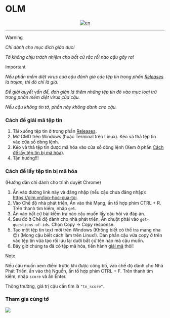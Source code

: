 # OLM
<div align="center">

[![en](https://img.shields.io/badge/Language-English-red.svg)](https://github.com/sosadsonar/OLM/blob/main/README.md)

</div>

___
> [!Warning]
> *Chỉ dành cho mục đích giáo dục!*
>
> *Tớ không chịu trách nhiệm cho bất cứ rắc rối nào cậu gây ra!*

> [!IMPORTANT]
> *Nếu phần mềm diệt virus của cậu đánh giá các tệp tin trong phần [Releases](https://github.com/sosadsonar/OLM/releases) là trojan, thì đó chỉ là giả.*
>
> *Để giải quyết vấn đề, đơn giản là thêm những tệp tin đó vào mục loại trừ trong phần mềm diệt virus của cậu.*
>
> *Nếu cậu không tin tớ, phần này không dành cho cậu.*

### Cách để giải mã tệp tin
1. Tải xuống tệp tin ở trong phần [Releases](https://github.com/sosadsonar/OLM/releases).
1. Mở CMD trên Windows (hoặc Terminal trên Linux). Kéo và thả tệp tin vào cửa sổ dòng lệnh.
1. Kéo và thả tệp tin được mã hóa vào cửa sổ dòng lệnh (Xem ở phần [Cách để lấy tệp tin bị mã hóa](https://github.com/sosadsonar/OLM/blob/main/README-vi.md#c%C3%A1ch-%C4%91%E1%BB%83-l%E1%BA%A5y-t%E1%BB%87p-tin-b%E1%BB%8B-m%C3%A3-h%C3%B3a)).
1. Tận hưởng!!!

### Cách để lấy tệp tin bị mã hóa
(Hướng dẫn chỉ dành cho trình duyệt Chrome)
1. Ấn vào đường link này và đăng nhập (nếu cậu chưa đăng nhập): https://olm.vn/lop-hoc-cua-toi.
1. Vào Chế độ nhà phát triển, Ấn vào thẻ Mạng, ấn tổ hợp phím CTRL + R. Trên thanh tìm kiếm, nhập `get`.
1. Ấn vào bất cứ bài kiểm tra nào cậu muốn lấy câu hỏi và đáp án.
1. Sau đó ở Chế độ dành cho nhà phát triển, Ấn chuột phải vào `get-questions-of-ids`. Chọn Copy -> Copy response.
1. Tạo một tệp tin text mới trên Windows (Không biết có thể tra mạng nha :wink:) (Mong cậu biết cách làm trên Linux!). Dán phần cậu vừa copy ở trên vào tệp tin vừa tạo rồi lưu lại dưới bất cứ tên nào mà cậu muốn.
1. Bây giờ chúng ta đã có tệp mã hóa, tiến hành [giải mã](https://github.com/sosadsonar/OLM/blob/main/README-vi.md#c%C3%A1ch-%C4%91%E1%BB%83-gi%E1%BA%A3i-m%C3%A3-t%E1%BB%87p-tin) thôi!

> [!NOTE]
> Nếu cậu muốn xem điểm trước khi được công bố, vào chế độ dành cho Nhà Phát Triển, ấn vào thẻ Nguồn, ấn tổ hợp phím CTRL + F. Trên thanh tìm kiếm, nhập `score` và ấn Enter.
>
> Thông thường, giá trị cậu cần tìm là `"tn_score"`.
### Tham gia cùng tớ
[![](https://dcbadge.vercel.app/api/server/QDFYDXAaCV?style=social)](https://discord.gg/QDFYDXAaCV)
